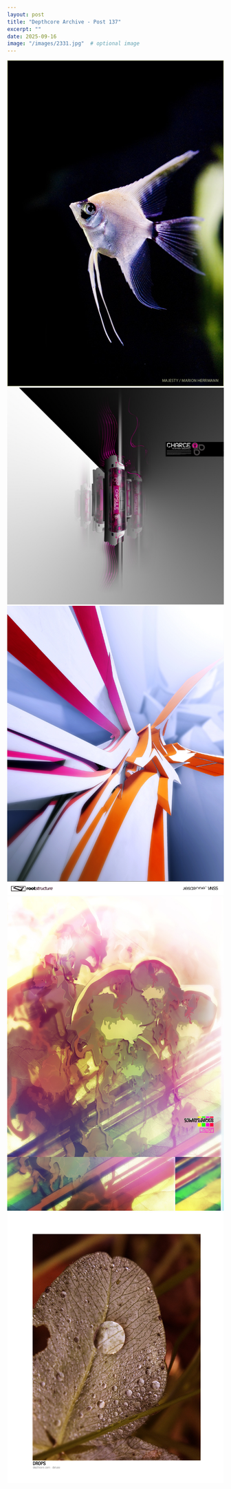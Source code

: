 ```yaml
---
layout: post
title: "Depthcore Archive - Post 137"
excerpt: ""
date: 2025-09-16
image: "/images/2331.jpg"  # optional image
---
```


<img src="/images/2331.jpg">
<img src="/images/2332.jpg" alt="2332.jpg"/>
<img src="/images/2333.jpg" alt="2333.jpg"/>
<img src="/images/2335.jpg" alt="2335.jpg"/>
<img src="/images/2336.jpg" alt="2336.jpg"/>
